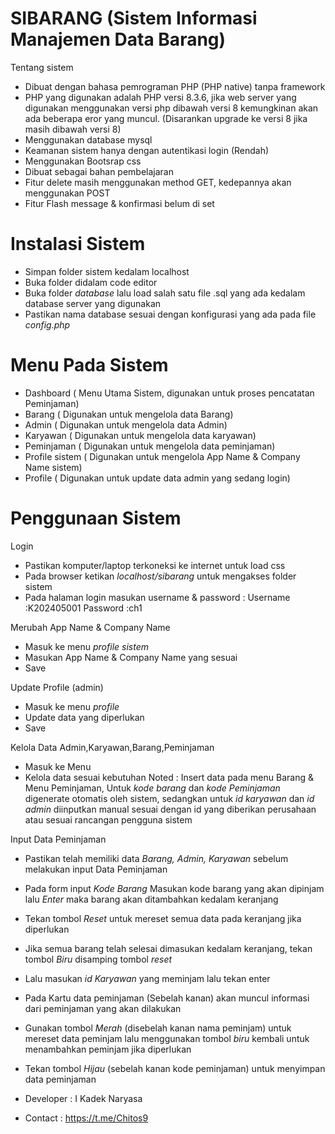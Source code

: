 # SIBARANG (Sistem Informasi Manajemen Data Barang)

Tentang sistem
- Dibuat dengan bahasa pemrograman PHP (PHP native) tanpa framework
- PHP yang digunakan adalah PHP versi 8.3.6, jika web server yang digunakan menggunakan versi php dibawah versi 8 kemungkinan akan ada beberapa eror yang muncul. (Disarankan upgrade ke versi 8 jika masih dibawah versi 8)
- Menggunakan database mysql
- Keamanan sistem hanya dengan autentikasi login (Rendah)
- Menggunakan Bootsrap css
- Dibuat sebagai bahan pembelajaran
- Fitur delete masih menggunakan method GET, kedepannya akan menggunakan POST
- Fitur Flash message & konfirmasi belum di set

# Instalasi Sistem

- Simpan folder sistem kedalam localhost
- Buka folder didalam code editor
- Buka folder _database_ lalu load salah satu file .sql yang ada kedalam database server yang digunakan
- Pastikan nama database sesuai dengan konfigurasi yang ada pada file _config.php_

# Menu Pada Sistem

- Dashboard ( Menu Utama Sistem, digunakan untuk proses pencatatan Peminjaman)
- Barang ( Digunakan untuk mengelola data Barang)
- Admin ( Digunakan untuk mengelola data Admin)
- Karyawan ( Digunakan untuk mengelola data karyawan)
- Peminjaman ( Digunakan untuk mengelola data peminjaman)
- Profile sistem ( Digunakan untuk mengelola App Name & Company Name sistem)
- Profile ( Digunakan untuk update data admin yang sedang login)

# Penggunaan Sistem

Login
- Pastikan komputer/laptop terkoneksi ke internet untuk load css
- Pada browser ketikan _localhost/sibarang_ untuk mengakses folder sistem
- Pada halaman login masukan username & password :
Username :K202405001
Password :ch1

Merubah App Name & Company Name
- Masuk ke menu _profile sistem_
- Masukan App Name & Company Name yang sesuai
- Save

Update Profile (admin)
- Masuk ke menu _profile_
- Update data yang diperlukan
- Save

Kelola Data Admin,Karyawan,Barang,Peminjaman
- Masuk ke Menu
- Kelola data sesuai kebutuhan
Noted : Insert data pada menu Barang & Menu Peminjaman, Untuk _kode barang_ dan _kode Peminjaman_ digenerate otomatis oleh sistem, sedangkan untuk _id karyawan_ dan _id admin_ diinputkan manual sesuai dengan id yang diberikan perusahaan
atau sesuai rancangan pengguna sistem

Input Data Peminjaman
- Pastikan telah memiliki data _Barang, Admin, Karyawan_ sebelum melakukan input Data Peminjaman
- Pada form input _Kode Barang_ Masukan kode barang yang akan dipinjam lalu _Enter_ maka barang akan ditambahkan kedalam keranjang
- Tekan tombol _Reset_ untuk mereset semua data pada keranjang jika diperlukan
- Jika semua barang telah selesai dimasukan kedalam keranjang, tekan tombol _Biru_ disamping tombol _reset_
- Lalu masukan _id Karyawan_ yang meminjam lalu tekan enter
- Pada Kartu data peminjaman (Sebelah kanan) akan muncul informasi dari peminjaman yang akan dilakukan
- Gunakan tombol _Merah_ (disebelah kanan nama peminjam) untuk mereset data peminjam lalu menggunakan tombol _biru_ kembali untuk menambahkan peminjam jika diperlukan
- Tekan tombol _Hijau_ (sebelah kanan kode peminjaman) untuk menyimpan data peminjaman

- Developer : I Kadek Naryasa
- Contact : https://t.me/Chitos9
